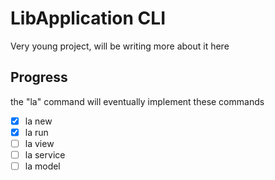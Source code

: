 # LibApplication CLI

Very young project, will be writing more about it here

## Progress

the "la" command will eventually implement these commands

- [x] la new
- [x] la run
- [ ] la view
- [ ] la service
- [ ] la model
